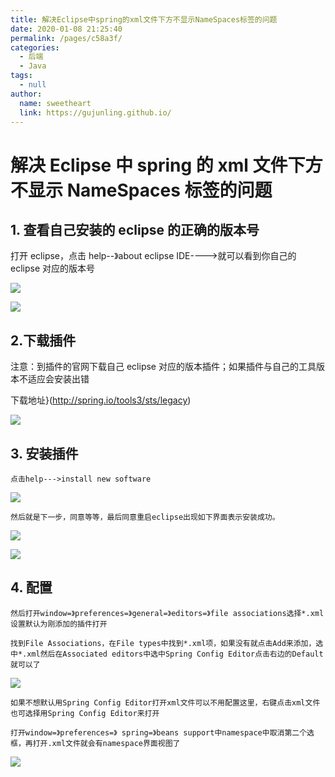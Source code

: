 ```yaml
---
title: 解决Eclipse中spring的xml文件下方不显示NameSpaces标签的问题
date: 2020-01-08 21:25:40
permalink: /pages/c58a3f/
categories: 
  - 后端
  - Java
tags: 
  - null
author: 
  name: sweetheart
  link: https://gujunling.github.io/
---
```


# 解决 Eclipse 中 spring 的 xml 文件下方不显示 NameSpaces 标签的问题

## 1. 查看自己安装的 eclipse 的正确的版本号

打开 eclipse，点击 help--》about eclipse IDE---->就可以看到你自己的 eclipse 对应的版本号

<!-- ![](https://cdn.jsdelivr.net/gh/gujunling/PicGo-image/test/1722264-20200107174020333-2023051987.png) -->

<!-- ![](https://gitee.com/gujunling/pic-go-image/raw/master/test/1722264-20200107174020333-2023051987.png) -->

![](https://gujunling.github.io/images/ff5d9619e8834e87af4cd614030a8666.png)

<!-- ![](https://cdn.jsdelivr.net/gh/gujunling/PicGo-image/test/1722264-20200107174220056-1949299743.png) -->

<!-- ![](https://gitee.com/gujunling/pic-go-image/raw/master/test/1722264-20200107174220056-1949299743.png) -->

![](https://gujunling.github.io/images/27a8c8da9d0b4ca3b2affa0d53e45cef.png)

## 2.下载插件

注意：到插件的官网下载自己 eclipse 对应的版本插件；如果插件与自己的工具版本不适应会安装出错

下载地址}(http://spring.io/tools3/sts/legacy)

<!-- ![](https://cdn.jsdelivr.net/gh/gujunling/PicGo-image/test/1722264-20200107174335338-1106379444.png) -->

<!-- ![](https://gitee.com/gujunling/pic-go-image/raw/master/test/1722264-20200107174335338-1106379444.png) -->

![](https://gujunling.github.io/images/9a593dd63b434dd2b583a36540750b24.png)

## 3. 安装插件

`点击help--->install new software`

<!-- ![](https://cdn.jsdelivr.net/gh/gujunling/PicGo-image/test/1722264-20200107174353872-1874620485.png) -->

<!-- ![](https://gitee.com/gujunling/pic-go-image/raw/master/test/1722264-20200107174353872-1874620485.png) -->

![](https://gujunling.github.io/images/4c2970ed997f4a3f922cc0c38fddde15.png)

`然后就是下一步，同意等等，最后同意重启eclipse出现如下界面表示安装成功。`

<!-- ![](https://cdn.jsdelivr.net/gh/gujunling/PicGo-image/test/1722264-20200107174437576-147261978.png) -->

<!-- ![](https://gitee.com/gujunling/pic-go-image/raw/master/test/1722264-20200107174437576-147261978.png) -->

![](https://gujunling.github.io/images/6245ff8e63394d879d35e1f338313bab.png)

<!-- ![](https://cdn.jsdelivr.net/gh/gujunling/PicGo-image/test/1722264-20200107174456004-1063516008.png) -->

<!-- ![](https://gitee.com/gujunling/pic-go-image/raw/master/test/1722264-20200107174456004-1063516008.png) -->

![](https://gujunling.github.io/images/47ef6a04471f47b598c99caae654644b.png)

## 4. 配置

`然后打开window=》preferences=》general=》editors=》file associations选择*.xml设置默认为刚添加的插件打开`

`找到File Associations，在File types中找到*.xml项，如果没有就点击Add来添加，选中*.xml然后在Associated editors中选中Spring Config Editor点击右边的Default就可以了`

<!-- ![](https://cdn.jsdelivr.net/gh/gujunling/PicGo-image/test/1722264-20200107174548062-1473859083.png) -->

<!-- ![](https://gitee.com/gujunling/pic-go-image/raw/master/test/1722264-20200107174548062-1473859083.png) -->

![](https://gujunling.github.io/images/cda34057541342fcba418b1ce83314fd.png)

`如果不想默认用Spring Config Editor打开xml文件可以不用配置这里，右键点击xml文件也可选择用Spring Config Editor来打开`

`打开window=》preferences=》 spring=》beans support中namespace中取消第二个选框，再打开.xml文件就会有namespace界面视图了`

<!-- ![](https://cdn.jsdelivr.net/gh/gujunling/PicGo-image/test/1722264-20200107174613344-823944734.png) -->

<!-- ![](https://gitee.com/gujunling/pic-go-image/raw/master/test/1722264-20200107174613344-823944734.png) -->

![](https://gujunling.github.io/images/5dcc84253bdf4e09be11d0578e6566b9.png)
